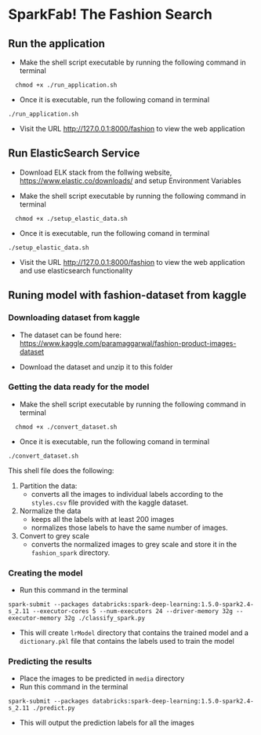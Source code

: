 # SparkFab! The Fashion Search

## Run the application

- Make the shell script executable by running the following command in terminal

```
  chmod +x ./run_application.sh
```

- Once it is executable, run the following comand in terminal

```
./run_application.sh
```

- Visit the URL http://127.0.0.1:8000/fashion to view the web application

## Run ElasticSearch Service

- Download ELK stack from the follwing website, https://www.elastic.co/downloads/ and setup Environment Variables

- Make the shell script executable by running the following command in terminal

```
  chmod +x ./setup_elastic_data.sh
```

- Once it is executable, run the following comand in terminal

```
./setup_elastic_data.sh
```

- Visit the URL http://127.0.0.1:8000/fashion to view the web application and use elasticsearch functionality

## Runing model with fashion-dataset from kaggle

### Downloading dataset from kaggle

- The dataset can be found here: https://www.kaggle.com/paramaggarwal/fashion-product-images-dataset

- Download the dataset and unzip it to this folder

### Getting the data ready for the model

- Make the shell script executable by running the following command in terminal

```
  chmod +x ./convert_dataset.sh
```

- Once it is executable, run the following comand in terminal

```
./convert_dataset.sh
```

This shell file does the following:

1. Partition the data:
   - converts all the images to individual labels according to the `styles.csv` file provided with the kaggle dataset.
2. Normalize the data
   - keeps all the labels with at least 200 images
   - normalizes those labels to have the same number of images.
3. Convert to grey scale
   - converts the normalized images to grey scale and store it in the `fashion_spark` directory.

### Creating the model

- Run this command in the terminal

```
spark-submit --packages databricks:spark-deep-learning:1.5.0-spark2.4-s_2.11 --executor-cores 5 --num-executors 24 --driver-memory 32g --executor-memory 32g ./classify_spark.py
```

- This will create `lrModel` directory that contains the trained model and a `dictionary.pkl` file that contains the labels used to train the model

### Predicting the results

- Place the images to be predicted in `media` directory
- Run this command in the terminal

```
spark-submit --packages databricks:spark-deep-learning:1.5.0-spark2.4-s_2.11 ./predict.py
```

- This will output the prediction labels for all the images
